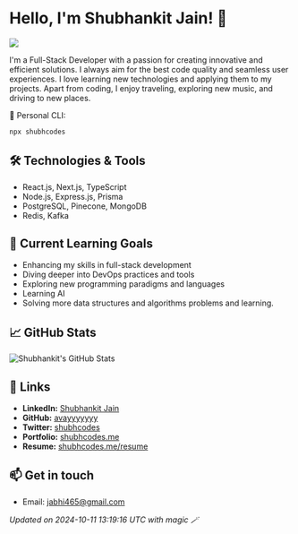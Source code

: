 # Hello, I'm Shubhankit Jain! 👋 

![](https://komarev.com/ghpvc/?username=avayyyyyyy)

I'm a Full-Stack Developer with a passion for creating innovative and efficient solutions. I always aim for the best code quality and seamless user experiences. I love learning new technologies and applying them to my projects. Apart from coding, I enjoy traveling, exploring new music, and driving to new places.

🧃 Personal CLI:

```bash
npx shubhcodes
```

## 🛠️ Technologies & Tools

- React.js, Next.js, TypeScript
- Node.js, Express.js, Prisma
- PostgreSQL, Pinecone, MongoDB
- Redis, Kafka

## 🌱 Current Learning Goals

- Enhancing my skills in full-stack development
- Diving deeper into DevOps practices and tools
- Exploring new programming paradigms and languages
- Learning AI
- Solving more data structures and algorithms problems and learning.

## 📈 GitHub Stats

![Shubhankit's GitHub Stats](https://github-readme-stats.vercel.app/api?username=avayyyyyyy&show_icons=true&hide_title=true&count_private=true&hide=prs&theme=dark)

## 🔗 Links

- **LinkedIn:** [Shubhankit Jain](https://www.linkedin.com/in/shubhcodes/)
- **GitHub:** [avayyyyyyy](https://github.com/avayyyyyyy)
- **Twitter:** [shubhcodes](https://twitter.com/shubhcodes)
- **Portfolio:** [shubhcodes.me](https://shubhcodes.me)
- **Resume:** [shubhcodes.me/resume](https://shubhcodes.me/resume)

## 📫 Get in touch

- Email: [jabhi465@gmail.com](mailto:jabhi465@gmail.com)

*Updated on 2024-10-11 13:19:16 UTC with magic 🪄*
